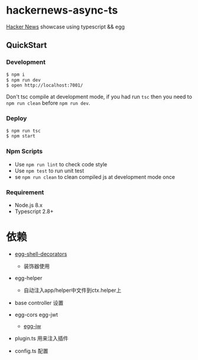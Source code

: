 # hackernews-async-ts

[Hacker News](https://news.ycombinator.com/) showcase using typescript && egg

## QuickStart

### Development

```bash
$ npm i
$ npm run dev
$ open http://localhost:7001/
```

Don't tsc compile at development mode, if you had run `tsc` then you need to `npm run clean` before `npm run dev`.

### Deploy

```bash
$ npm run tsc
$ npm start
```

### Npm Scripts

- Use `npm run lint` to check code style
- Use `npm test` to run unit test
- se `npm run clean` to clean compiled js at development mode once

### Requirement

- Node.js 8.x
- Typescript 2.8+


# 依赖
* [egg-shell-decorators](https://cnodejs.org/topic/5b303eb0ac8bc1e1241143ba)
    - 装饰器使用
* egg-helper
    - 自动注入app/helper中文件到ctx.helper上
* base controller 设置
* egg-cors egg-jwt
    * [egg-jw](https://segmentfault.com/a/1190000020416559?utm_source=tag-newest)

* plugin.ts 用来注入插件
* config.ts 配置